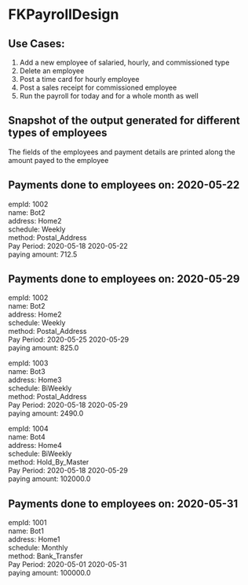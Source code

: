 # FKPayrollDesign

Use Cases:
------------------------------------------------------------------------------
  1. Add a new employee of salaried, hourly, and commissioned type
  2. Delete an employee
  3. Post a time card for hourly employee
  4. Post a sales receipt for commissioned employee
  5. Run the payroll for today and for a whole month as well
  
 
Snapshot of the output generated for different types of employees
------------------------------------------------------------------------------  
The fields of the employees and payment details are printed along the amount payed to the employee  

Payments done to employees on: 2020-05-22  
-----------------------------------------------------------------  
empId:       		1002  
name:        		Bot2  
address:     		Home2  
schedule:    		Weekly  
method:      		Postal_Address  
Pay Period: 	2020-05-18	2020-05-22  
paying amount:      	712.5  


Payments done to employees on: 2020-05-29  
-----------------------------------------------------------------  
empId:       		1002  
name:        		Bot2  
address:     		Home2  
schedule:    		Weekly  
method:      		Postal_Address  
Pay Period: 	2020-05-25	2020-05-29  
paying amount:      	825.0  

empId:       		1003  
name:        		Bot3  
address:     		Home3  
schedule:    		BiWeekly  
method:      		Postal_Address  
Pay Period: 	2020-05-18	2020-05-29  
paying amount:      	2490.0  

empId:       		1004  
name:        		Bot4  
address:     		Home4  
schedule:    		BiWeekly  
method:      		Hold_By_Master  
Pay Period: 	2020-05-18	2020-05-29  
paying amount:      	102000.0  



Payments done to employees on: 2020-05-31  
-----------------------------------------------------------------  
empId:       		1001  
name:        		Bot1  
address:     		Home1  
schedule:    		Monthly  
method:      		Bank_Transfer  
Pay Period: 	2020-05-01	2020-05-31  
paying amount:      	100000.0  

